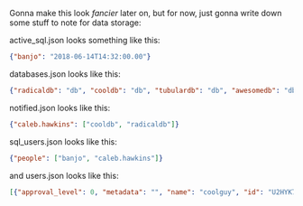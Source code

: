 Gonna make this look *fancier* later on, but for now, just gonna write down some stuff to note for data storage:

active_sql.json looks something like this:

```json
{"banjo": "2018-06-14T14:32:00.00"}
```

databases.json looks like this:

```json
{"radicaldb": "db", "cooldb": "db", "tubulardb": "db", "awesomedb": "db"}
```

notified.json looks like this:

```json
{"caleb.hawkins": ["cooldb", "radicaldb"]}
```

sql_users.json looks like this:

```json
{"people": ["banjo", "caleb.hawkins"]}
```

and users.json looks like this:

```json
[{"approval_level": 0, "metadata": "", "name": "coolguy", "id": "U2HYK7ECA"}, {"approval_level": 0, "metadata": "", "name": "superjeff", "id": "U3LH7U50F"}]
```
